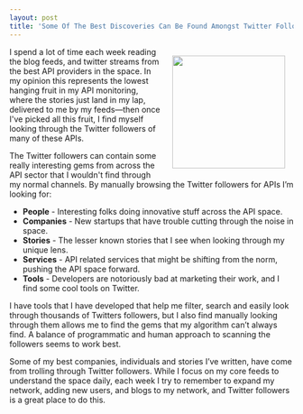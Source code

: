 ```yaml
---
layout: post
title: 'Some Of The Best Discoveries Can Be Found Amongst Twitter Followers'
---
```

<p><img style="padding: 15px;" src="https://s3.amazonaws.com/kinlane-productions/bw-icons/bw-twitter-icon.png" alt="" width="200" align="right" /></p>
<p>I spend a lot of time each week reading the blog feeds, and twitter streams from the best API providers in the space. In my opinion this represents the lowest hanging fruit in my API monitoring, where the stories just land in my lap, delivered to me by my feeds&mdash;then once I've picked all this fruit, I find myself looking through the Twitter followers of many of these APIs.</p>
<p>The Twitter followers can contain some really interesting gems from across the API sector that I wouldn't find through my normal channels. By manually browsing the Twitter followers for APIs I&rsquo;m looking for:</p>
<ul>
<li><strong>People</strong> - Interesting folks doing innovative stuff across the API space.&nbsp;</li>
<li><strong>Companies</strong> - New startups that have trouble cutting through the noise in space.&nbsp;</li>
<li><strong>Stories</strong> - The lesser known stories that I see when looking through my unique lens.&nbsp;</li>
<li><strong>Services</strong> - API related services that might be shifting from the norm, pushing the API space forward.&nbsp;</li>
<li><strong>Tools</strong> - Developers are notoriously bad at marketing their work, and I find some cool tools on Twitter.</li>
</ul>
<p>I have tools that I have developed that help me filter, search and easily look through thousands of Twitters followers, but I also find manually looking through them allows me to find the gems that my algorithm can&rsquo;t always find. A balance of programmatic and human approach to scanning the followers seems to work best.</p>
<p>Some of my best companies, individuals and stories I&rsquo;ve written, have come from trolling through Twitter followers. While I focus on my core feeds to understand the space daily, each week I try to remember to expand my network, adding new users, and blogs to my network, and Twitter followers is a great place to do this.</p>